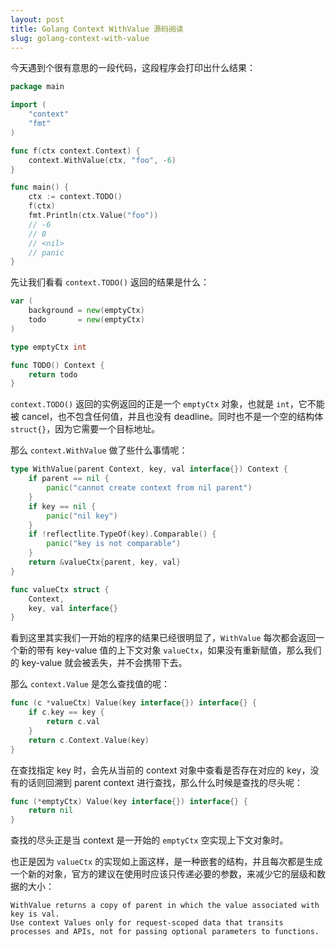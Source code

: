 ```yaml
---
layout: post
title: Golang Context WithValue 源码阅读
slug: golang-context-with-value
---
```


今天遇到个很有意思的一段代码，这段程序会打印出什么结果：

```go
package main

import (
	"context"
	"fmt"
)

func f(ctx context.Context) {
	context.WithValue(ctx, "foo", -6)
}

func main() {
	ctx := context.TODO()
	f(ctx)
	fmt.Println(ctx.Value("foo"))
	// -6
	// 0
	// <nil>
	// panic
}
```

先让我们看看 `context.TODO()` 返回的结果是什么：

```go
var (
	background = new(emptyCtx)
	todo       = new(emptyCtx)
)

type emptyCtx int

func TODO() Context {
	return todo
}
```

`context.TODO()` 返回的实例返回的正是一个 `emptyCtx` 对象，也就是 `int`，它不能被 cancel，也不包含任何值，并且也没有 deadline。同时也不是一个空的结构体 `struct{}`，因为它需要一个目标地址。

那么 `context.WithValue` 做了些什么事情呢：

```go
type WithValue(parent Context, key, val interface{}) Context {
    if parent == nil {
        panic("cannot create context from nil parent")
    }
    if key == nil {
        panic("nil key")
    }
    if !reflectlite.TypeOf(key).Comparable() {
        panic("key is not comparable")
    }
    return &valueCtx{parent, key, val}
}

func valueCtx struct {
    Context,
    key, val interface{}
}
```

看到这里其实我们一开始的程序的结果已经很明显了，`WithValue` 每次都会返回一个新的带有 key-value 值的上下文对象 `valueCtx`，如果没有重新赋值，那么我们的 key-value 就会被丢失，并不会携带下去。

那么 `context.Value` 是怎么查找值的呢：

```go
func (c *valueCtx) Value(key interface{}) interface{} {
	if c.key == key {
		return c.val
	}
	return c.Context.Value(key)
}
```

在查找指定 key 时，会先从当前的 context 对象中查看是否存在对应的 key，没有的话则回溯到 parent context 进行查找，那么什么时候是查找的尽头呢：

```go
func (*emptyCtx) Value(key interface{}) interface{} {
	return nil
}
```

查找的尽头正是当 context 是一开始的 `emptyCtx` 空实现上下文对象时。

也正是因为 `valueCtx` 的实现如上面这样，是一种嵌套的结构，并且每次都是生成一个新的对象，官方的建议在使用时应该只传递必要的参数，来减少它的层级和数据的大小：

```
WithValue returns a copy of parent in which the value associated with key is val.
Use context Values only for request-scoped data that transits processes and APIs, not for passing optional parameters to functions.
```
